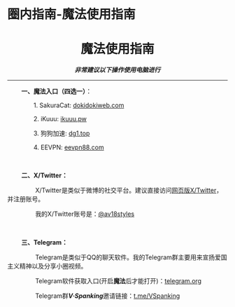# 圈内指南-魔法使用指南

# <center>魔法使用指南</center>

***<center>非常建议以下操作使用电脑进行</center>***

-----------

&emsp;&emsp; **一、魔法入口（四选一）**：

&emsp;&emsp;&emsp;&emsp; 1. SakuraCat: [dokidokiweb.com](https://dokidokiweb.com)

&emsp;&emsp;&emsp;&emsp; 2. iKuuu: [ikuuu.pw](https://ikuuu.pw)

&emsp;&emsp;&emsp;&emsp; 3. 狗狗加速: [dg1.top](https://dg1.top/)

&emsp;&emsp;&emsp;&emsp; 4. EEVPN: [eevpn88.com](https://www.eevpn88.com/)

&emsp;&emsp; 

&emsp;&emsp; **二、X/Twitter：**

&emsp;&emsp; &emsp;&emsp; X/Twitter是类似于微博的社交平台。建议直接访问[网页版X/Twitter](https://x.com)，并注册账号。

&emsp;&emsp; &emsp;&emsp; 我的X/Twitter账号是：[@av18styles](https://x.com/av18styles)

&emsp;&emsp; 

&emsp;&emsp; **三、Telegram：**

&emsp;&emsp; &emsp;&emsp; Telegram是类似于QQ的聊天软件。我的Telegram群主要用来宣扬爱国主义精神以及分享小圈视频。

&emsp;&emsp; &emsp;&emsp; Telegram软件获取入口(开启**魔法**后才能打开)：[telegram.org](https://telegram.org)

&emsp;&emsp; &emsp;&emsp; Telegram群***V·Spanking***邀请链接：[t.me/VSpanking](https://t.me/+yj7GhEXbwyg3YzA1)
